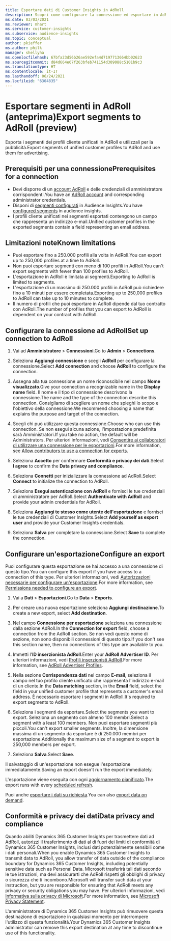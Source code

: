 ```yaml
---
title: Esportare dati di Customer Insights in AdRoll
description: Scopri come configurare la connessione ed esportare in AdRoll.
ms.date: 03/03/2021
ms.reviewer: mhart
ms.service: customer-insights
ms.subservice: audience-insights
ms.topic: conceptual
author: pkieffer
ms.author: philk
manager: shellyha
ms.openlocfilehash: 67bfa23d56b26ae592efa4d7197713664bb02623
ms.sourcegitcommit: d84d664e67f263bfeb741154d309088c5101b9c3
ms.translationtype: HT
ms.contentlocale: it-IT
ms.lasthandoff: 06/24/2021
ms.locfileid: "6304835"
---
```

# <a name="export-segments-to-adroll-preview"></a><span data-ttu-id="de3d7-103">Esportare segmenti in AdRoll (anteprima)</span><span class="sxs-lookup"><span data-stu-id="de3d7-103">Export segments to AdRoll (preview)</span></span>

<span data-ttu-id="de3d7-104">Esporta i segmenti dei profili cliente unificati in AdRoll e utilizzali per la pubblicità.</span><span class="sxs-lookup"><span data-stu-id="de3d7-104">Export segments of unified customer profiles to AdRoll and use them for advertising.</span></span> 

## <a name="prerequisites-for-a-connection"></a><span data-ttu-id="de3d7-105">Prerequisiti per una connessione</span><span class="sxs-lookup"><span data-stu-id="de3d7-105">Prerequisites for a connection</span></span>

-   <span data-ttu-id="de3d7-106">Devi disporre di un [account AdRoll](https://www.adroll.com/) e delle credenziali di amministratore corrispondenti.</span><span class="sxs-lookup"><span data-stu-id="de3d7-106">You have an [AdRoll account](https://www.adroll.com/) and corresponding administrator credentials.</span></span>
-   <span data-ttu-id="de3d7-107">Disponi di [segmenti configurati](segments.md) in Audience Insights.</span><span class="sxs-lookup"><span data-stu-id="de3d7-107">You have [configured segments](segments.md) in audience insights.</span></span>
-   <span data-ttu-id="de3d7-108">I profili cliente unificati nei segmenti esportati contengono un campo che rappresenta un indirizzo e-mail.</span><span class="sxs-lookup"><span data-stu-id="de3d7-108">Unified customer profiles in the exported segments contain a field representing an email address.</span></span>

## <a name="known-limitations"></a><span data-ttu-id="de3d7-109">Limitazioni note</span><span class="sxs-lookup"><span data-stu-id="de3d7-109">Known limitations</span></span>

- <span data-ttu-id="de3d7-110">Puoi esportare fino a 250.000 profili alla volta in AdRoll.</span><span class="sxs-lookup"><span data-stu-id="de3d7-110">You can export up to 250,000 profiles at a time to AdRoll.</span></span>
- <span data-ttu-id="de3d7-111">Non puoi esportare segmenti con meno di 100 profili in AdRoll.</span><span class="sxs-lookup"><span data-stu-id="de3d7-111">You can't export segments with fewer than 100 profiles to AdRoll.</span></span> 
- <span data-ttu-id="de3d7-112">L'esportazione in AdRoll è limitata ai segmenti.</span><span class="sxs-lookup"><span data-stu-id="de3d7-112">Exporting to AdRoll is limited to segments.</span></span>
- <span data-ttu-id="de3d7-113">L'esportazione di un massimo di 250.000 profili in AdRoll può richiedere fino a 10 minuti per essere completata.</span><span class="sxs-lookup"><span data-stu-id="de3d7-113">Exporting up to 250,000 profiles to AdRoll can take up to 10 minutes to complete.</span></span> 
- <span data-ttu-id="de3d7-114">Il numero di profili che puoi esportare in AdRoll dipende dal tuo contratto con AdRoll.</span><span class="sxs-lookup"><span data-stu-id="de3d7-114">The number of profiles that you can export to AdRoll is dependent on your contract with AdRoll.</span></span>

## <a name="set-up-connection-to-adroll"></a><span data-ttu-id="de3d7-115">Configurare la connessione ad AdRoll</span><span class="sxs-lookup"><span data-stu-id="de3d7-115">Set up connection to AdRoll</span></span>

1. <span data-ttu-id="de3d7-116">Vai ad **Amministratore** > **Connessioni**.</span><span class="sxs-lookup"><span data-stu-id="de3d7-116">Go to **Admin** > **Connections**.</span></span>

1. <span data-ttu-id="de3d7-117">Seleziona **Aggiungi connessione** e scegli **AdRoll** per configurare la connessione.</span><span class="sxs-lookup"><span data-stu-id="de3d7-117">Select **Add connection** and choose **AdRoll** to configure the connection.</span></span>

1. <span data-ttu-id="de3d7-118">Assegna alla tua connessione un nome riconoscibile nel campo **Nome visualizzato**.</span><span class="sxs-lookup"><span data-stu-id="de3d7-118">Give your connection a recognizable name in the **Display name** field.</span></span> <span data-ttu-id="de3d7-119">Il nome e il tipo di connessione descrivono la connessione.</span><span class="sxs-lookup"><span data-stu-id="de3d7-119">The name and the type of the connection describe this connection.</span></span> <span data-ttu-id="de3d7-120">Consigliamo di scegliere un nome che spieghi lo scopo e l'obiettivo della connessione.</span><span class="sxs-lookup"><span data-stu-id="de3d7-120">We recommend choosing a name that explains the purpose and target of the connection.</span></span>

1. <span data-ttu-id="de3d7-121">Scegli chi può utilizzare questa connessione.</span><span class="sxs-lookup"><span data-stu-id="de3d7-121">Choose who can use this connection.</span></span> <span data-ttu-id="de3d7-122">Se non esegui alcuna azione, l'impostazione predefinita sarà Amministratori.</span><span class="sxs-lookup"><span data-stu-id="de3d7-122">If you take no action, the default will be Administrators.</span></span> <span data-ttu-id="de3d7-123">Per ulteriori informazioni, vedi [Consentire ai collaboratori di utilizzare una connessione per le esportazioni](connections.md#allow-contributors-to-use-a-connection-for-exports).</span><span class="sxs-lookup"><span data-stu-id="de3d7-123">For more information, see [Allow contributors to use a connection for exports](connections.md#allow-contributors-to-use-a-connection-for-exports).</span></span>

1. <span data-ttu-id="de3d7-124">Seleziona **Accetto** per confermare **Conformità e privacy dei dati**.</span><span class="sxs-lookup"><span data-stu-id="de3d7-124">Select **I agree** to confirm the **Data privacy and compliance**.</span></span>

1. <span data-ttu-id="de3d7-125">Seleziona **Connetti** per inizializzare la connessione ad AdRoll.</span><span class="sxs-lookup"><span data-stu-id="de3d7-125">Select **Connect** to initialize the connection to AdRoll.</span></span>

1. <span data-ttu-id="de3d7-126">Seleziona **Esegui autenticazione con AdRoll** e fornisci le tue credenziali di amministratore per AdRoll.</span><span class="sxs-lookup"><span data-stu-id="de3d7-126">Select **Authenticate with AdRoll** and provide your admin credentials for AdRoll.</span></span> 

1. <span data-ttu-id="de3d7-127">Seleziona **Aggiungi te stesso come utente dell'esportazione** e fornisci le tue credenziali di Customer Insights.</span><span class="sxs-lookup"><span data-stu-id="de3d7-127">Select **Add yourself as export user** and provide your Customer Insights credentials.</span></span>

1. <span data-ttu-id="de3d7-128">Seleziona **Salva** per completare la connessione.</span><span class="sxs-lookup"><span data-stu-id="de3d7-128">Select **Save** to complete the connection.</span></span>

## <a name="configure-an-export"></a><span data-ttu-id="de3d7-129">Configurare un'esportazione</span><span class="sxs-lookup"><span data-stu-id="de3d7-129">Configure an export</span></span>

<span data-ttu-id="de3d7-130">Puoi configurare questa esportazione se hai accesso a una connessione di questo tipo.</span><span class="sxs-lookup"><span data-stu-id="de3d7-130">You can configure this export if you have access to a connection of this type.</span></span> <span data-ttu-id="de3d7-131">Per ulteriori informazioni, vedi [Autorizzazioni necessarie per configurare un'esportazione](export-destinations.md#set-up-a-new-export).</span><span class="sxs-lookup"><span data-stu-id="de3d7-131">For more information, see [Permissions needed to configure an export](export-destinations.md#set-up-a-new-export).</span></span>

1. <span data-ttu-id="de3d7-132">Vai a **Dati** > **Esportazioni**.</span><span class="sxs-lookup"><span data-stu-id="de3d7-132">Go to **Data** > **Exports**.</span></span>

1. <span data-ttu-id="de3d7-133">Per creare una nuova esportazione seleziona **Aggiungi destinazione**.</span><span class="sxs-lookup"><span data-stu-id="de3d7-133">To create a new export, select **Add destination**.</span></span>

1. <span data-ttu-id="de3d7-134">Nel campo **Connessione per esportazione** seleziona una connessione dalla sezione AdRoll.</span><span class="sxs-lookup"><span data-stu-id="de3d7-134">In the **Connection for export** field, choose a connection from the AdRoll section.</span></span> <span data-ttu-id="de3d7-135">Se non vedi questo nome di sezione, non sono disponibili connessioni di questo tipo.</span><span class="sxs-lookup"><span data-stu-id="de3d7-135">If you don't see this section name, then no connections of this type are available to you.</span></span>

1. <span data-ttu-id="de3d7-136">Immetti l'**ID inserzionista AdRoll**.</span><span class="sxs-lookup"><span data-stu-id="de3d7-136">Enter your **AdRoll Advertiser ID**.</span></span> <span data-ttu-id="de3d7-137">Per ulteriori informazioni, vedi [Profili inserzionisti AdRoll](https://help.adroll.com/hc/articles/212011838-Advertiser-Profiles).</span><span class="sxs-lookup"><span data-stu-id="de3d7-137">For more information, see [AdRoll Advertiser Profiles](https://help.adroll.com/hc/articles/212011838-Advertiser-Profiles).</span></span>

3. <span data-ttu-id="de3d7-138">Nella sezione **Corrispondenza dati** nel campo **E-mail**, seleziona il campo nel tuo profilo cliente unificato che rappresenta l'indirizzo e-mail di un cliente.</span><span class="sxs-lookup"><span data-stu-id="de3d7-138">In the **Data matching** section, in the **Email** field, select the field in your unified customer profile that represents a customer's email address.</span></span> <span data-ttu-id="de3d7-139">È necessario esportare i segmenti in AdRoll.</span><span class="sxs-lookup"><span data-stu-id="de3d7-139">It's required to export segments to AdRoll.</span></span>

1. <span data-ttu-id="de3d7-140">Seleziona i segmenti da esportare.</span><span class="sxs-lookup"><span data-stu-id="de3d7-140">Select the segments you want to export.</span></span> <span data-ttu-id="de3d7-141">Seleziona un segmento con almeno 100 membri.</span><span class="sxs-lookup"><span data-stu-id="de3d7-141">Select a segment with a least 100 members.</span></span> <span data-ttu-id="de3d7-142">Non puoi esportare segmenti più piccoli.</span><span class="sxs-lookup"><span data-stu-id="de3d7-142">You can't export smaller segments.</span></span> <span data-ttu-id="de3d7-143">Inoltre, la dimensione massima di un segmento da esportare è di 250.000 membri per esportazione.</span><span class="sxs-lookup"><span data-stu-id="de3d7-143">Additionally the maximum size of a segment to export is 250,000 members per export.</span></span> 

1. <span data-ttu-id="de3d7-144">Seleziona **Salva**.</span><span class="sxs-lookup"><span data-stu-id="de3d7-144">Select **Save**.</span></span>

<span data-ttu-id="de3d7-145">Il salvataggio di un'esportazione non esegue l'esportazione immediatamente.</span><span class="sxs-lookup"><span data-stu-id="de3d7-145">Saving an export doesn't run the export immediately.</span></span>

<span data-ttu-id="de3d7-146">L'esportazione viene eseguita con ogni [aggiornamento pianificato](system.md#schedule-tab).</span><span class="sxs-lookup"><span data-stu-id="de3d7-146">The export runs with every [scheduled refresh](system.md#schedule-tab).</span></span> 

<span data-ttu-id="de3d7-147">Puoi anche [esportare i dati su richiesta](export-destinations.md#run-exports-on-demand).</span><span class="sxs-lookup"><span data-stu-id="de3d7-147">You can also [export data on demand](export-destinations.md#run-exports-on-demand).</span></span> 


## <a name="data-privacy-and-compliance"></a><span data-ttu-id="de3d7-148">Conformità e privacy dei dati</span><span class="sxs-lookup"><span data-stu-id="de3d7-148">Data privacy and compliance</span></span>

<span data-ttu-id="de3d7-149">Quando abiliti Dynamics 365 Customer Insights per trasmettere dati ad AdRoll, autorizzi il trasferimento di dati al di fuori dei limiti di conformità di Dynamics 365 Customer Insights, inclusi dati potenzialmente sensibili come i dati personali.</span><span class="sxs-lookup"><span data-stu-id="de3d7-149">When you enable Dynamics 365 Customer Insights to transmit data to AdRoll, you allow transfer of data outside of the compliance boundary for Dynamics 365 Customer Insights, including potentially sensitive data such as Personal Data.</span></span> <span data-ttu-id="de3d7-150">Microsoft trasferirà tali dati secondo le tue istruzioni, ma devi assicurarti che AdRoll rispetti gli obblighi di privacy o sicurezza che ti incombono.</span><span class="sxs-lookup"><span data-stu-id="de3d7-150">Microsoft will transfer such data at your instruction, but you are responsible for ensuring that AdRoll meets any privacy or security obligations you may have.</span></span> <span data-ttu-id="de3d7-151">Per ulteriori informazioni, vedi [Informativa sulla privacy di Microsoft](https://go.microsoft.com/fwlink/?linkid=396732).</span><span class="sxs-lookup"><span data-stu-id="de3d7-151">For more information, see [Microsoft Privacy Statement](https://go.microsoft.com/fwlink/?linkid=396732).</span></span>

<span data-ttu-id="de3d7-152">L'amministratore di Dynamics 365 Customer Insights può rimuovere questa destinazione di esportazione in qualsiasi momento per interrompere l'utilizzo di questa funzionalità.</span><span class="sxs-lookup"><span data-stu-id="de3d7-152">Your Dynamics 365 Customer Insights administrator can remove this export destination at any time to discontinue use of this functionality.</span></span>
